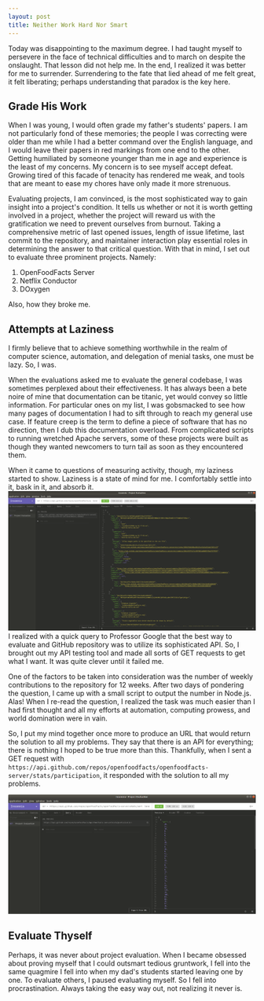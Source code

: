 ```yaml
---
layout: post
title: Neither Work Hard Nor Smart 
---
```

Today was disappointing to the maximum degree. I had taught myself to persevere in the face of technical difficulties and to march on despite the onslaught. 
That lesson did not help me. In the end, I realized it was better for me to surrender. Surrendering to the fate that lied ahead of me felt great, it felt liberating; perhaps understanding that paradox is the key here. 

## Grade His Work
When I was young, I would often grade my father's students' papers. I am not particularly fond of these memories; the people I was correcting were older than me while I had a better command over the English language, and I would leave their papers in red markings from one end to the other. Getting humiliated by someone younger than me in age and experience is the least of my concerns. My concern is to see myself accept defeat. Growing tired of this facade of tenacity has rendered me weak, and tools that are meant to ease my chores have only made it more strenuous. 

Evaluating projects, I am convinced, is the most sophisticated way to gain insight into a project's condition. It tells us whether or not it is worth getting involved in a project, whether the project will reward us with the gratification we need to prevent ourselves from burnout. Taking a comprehensive metric of last opened issues, length of issue lifetime, last commit to the repository, and maintainer interaction play essential roles in determining the answer to that critical question. With that in mind, I set out to evaluate three prominent projects. Namely:
1. OpenFoodFacts Server
1. Netflix Conductor
1. DOxygen

Also, how they broke me. 

## Attempts at Laziness
I firmly believe that to achieve something worthwhile in the realm of computer science, automation, and delegation of menial tasks, one must be lazy. So, I was.

When the evaluations asked me to evaluate the general codebase, I was sometimes perplexed about their effectiveness. It has always been a bete noire of mine that documentation can be titanic, yet would convey so little information. For particular ones on my list, I was gobsmacked to see how many pages of documentation I had to sift through to reach my general use case. If feature creep is the term to define a piece of software that has no direction, then I dub this documentation overload. From complicated scripts to running wretched Apache servers, some of these projects were built as though they wanted newcomers to turn tail as soon as they encountered them. 

When it came to questions of measuring activity, though, my laziness started to show. Laziness is a state of mind for me. I comfortably settle into it, bask in it, and absorb it. 
![Before Realization](../images/beforeInsomnia.png)
I realized with a quick query to Professor Google that the best way to evaluate and GitHub repository was to utilize its sophisticated API. So, I brought out my API testing tool and made all sorts of GET requests to get what I want. It was quite clever until it failed me. 

One of the factors to be taken into consideration was the number of weekly contributions to the repository for 12 weeks. After two days of pondering the question, I came up with a small script to output the number in Node.js. Alas! When I re-read the question, I realized the task was much easier than I had first thought and all my efforts at automation, computing prowess, and world domination were in vain.

So, I put my mind together once more to produce an URL that would return the solution to all my problems. They say that there is an API for everything; there is nothing I hoped to be true more than this. Thankfully, when I sent a GET request with `https://api.github.com/repos/openfoodfacts/openfoodfacts-server/stats/participation`, it responded with the solution to all my problems. 

![After](../images/afterInsomnia.png)

## Evaluate Thyself
Perhaps, it was never about project evaluation. When I became obsessed about proving myself that I could outsmart tedious gruntwork, I fell into the same quagmire I fell into when my dad's students started leaving one by one. To evaluate others, I paused evaluating myself. So I fell into procrastination. Always taking the easy way out, not realizing it never is. 
